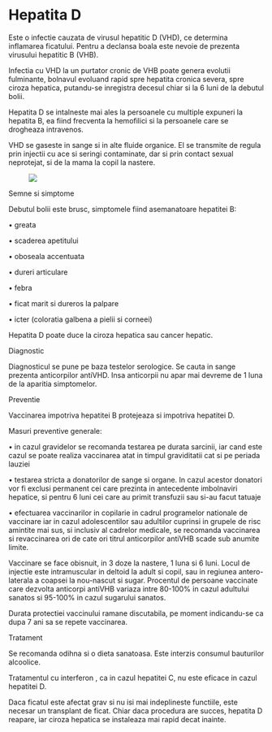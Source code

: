 
# Hepatita D
Este o infectie cauzata de virusul hepatitic D (VHD), ce determina inflamarea ficatului. Pentru a declansa boala este nevoie de prezenta virusului hepatitic B (VHB).

Infectia cu VHD la un purtator cronic de VHB poate genera evolutii fulminante, bolnavul evoluand rapid spre hepatita cronica severa, spre ciroza hepatica, putandu-se inregistra decesul chiar si la 6 luni de la debutul bolii.

Hepatita D se intalneste mai ales la persoanele cu multiple expuneri la hepatita B, ea fiind frecventa la hemofilici si la persoanele care se drogheaza intravenos.

VHD se gaseste in sange si in alte fluide organice. El se transmite de regula prin injectii cu ace si seringi contaminate, dar si prin contact sexual neprotejat, si de la mama la copil la nastere.

<figure class="left"><img src='http://www.romedic.ro/uploadart/boli/3720.jpg' /></figure>

Semne si simptome

Debutul bolii este brusc, simptomele fiind asemanatoare hepatitei B:

•  greata

•  scaderea apetitului

•  oboseala accentuata

•  dureri articulare

•  febra

•  ficat marit si dureros la palpare

•  icter (coloratia galbena a pielii si corneei)

Hepatita D poate duce la ciroza hepatica sau cancer hepatic.

Diagnostic

Diagnosticul se pune pe baza testelor serologice. Se cauta in sange prezenta anticorpilor antiVHD. Insa anticorpii nu apar mai devreme de 1 luna de la aparitia simptomelor.

Preventie

Vaccinarea impotriva hepatitei B protejeaza si impotriva hepatitei D.

Masuri preventive generale:

•  in cazul gravidelor se recomanda testarea pe durata sarcinii, iar cand este cazul se poate realiza vaccinarea atat in timpul graviditatii cat si pe periada lauziei

•  testarea stricta a donatorilor de sange si organe. In cazul acestor donatori vor fi exclusi permanent cei care prezinta in antecedente imbolnaviri hepatice, si pentru 6 luni cei care au primit transfuzii sau si-au facut tatuaje

•  efectuarea vaccinarilor in copilarie in cadrul programelor nationale de vaccinare iar in cazul adolescentilor sau adultilor cuprinsi in grupele de risc amintite mai sus, si inclusiv al cadrelor medicale, se recomanda vaccinarea si revaccinarea ori de cate ori titrul anticorpilor antiVHB scade sub anumite limite.

Vaccinare se face obisnuit, in 3 doze la nastere, 1 luna si 6 luni. Locul de injectie este intramuscular in deltoid la adult si copil, sau in regiunea antero-laterala a coapsei la nou-nascut si sugar. Procentul de persoane vaccinate care dezvolta anticorpi antiVHB variaza intre 80-100% in cazul adultului sanatos si 95-100% in cazul sugarului sanatos.

Durata protectiei vaccinului ramane discutabila, pe moment indicandu-se ca dupa 7 ani sa se repete vaccinarea.


Tratament

Se recomanda odihna si o dieta sanatoasa. Este interzis consumul bauturilor alcoolice.

Tratamentul cu interferon , ca in cazul hepatitei C, nu este eficace in cazul hepatitei D.

Daca ficatul este afectat grav si nu isi mai indeplineste functiile, este necesar un transplant de ficat. Chiar daca procedura are succes, hepatita D reapare, iar ciroza hepatica se instaleaza mai rapid decat inainte.

 
